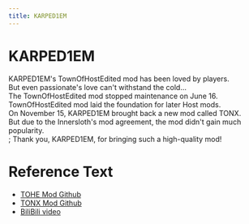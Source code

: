 ```yaml
---
title: KARPED1EM
---
```

# KARPED1EM
KARPED1EM's TownOfHostEdited mod has been loved by players.<br>
But even passionate's love can't withstand the cold...<br>
The TownOfHostEdited mod stopped maintenance on June 16.<br>
TownOfHostEdited mod laid the foundation for later Host mods.<br>
On November 15, KARPED1EM brought back a new mod called TONX.<br>
But due to the Innersloth's mod agreement, the mod didn't gain much popularity.<br>;
Thank you, KARPED1EM, for bringing such a high-quality mod!<br>

# Reference Text

- [TOHE Mod Github](https://github.com/KARPED1EM/TownOfNext/tree/TOHE)
- [TONX Mod Github](https://github.com/KARPED1EM/TownOfNext/tree/TONX)
- [BiliBili video](https://www.bilibili.com/video/BV1TM411T7UW?p=1&vd_source=c4127fdddb340902442d0c20959975cb)